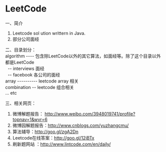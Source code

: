 LeetCode
==================
一、简介  
1. Leetcode sol ution writtern in Java.  
2. 部分公司面经

二、目录划分：  
algorithm ---- 包含除LeetCode以外的其它算法，如面经等。除了这个目录以外都是LeetCode  
&nbsp;&nbsp;-- interviews 面经  
&nbsp;&nbsp;-- facebook 各公司的面经  
array ---------- leetcode array 相关  
combination -- leetcode 组合相关   
... etc

三、相关网页：  
1. 微博解题报告： http://www.weibo.com/3948019741/profile?topnav=1&wvr=6  
2. 微博园解题报告：http://www.cnblogs.com/yuzhangcmu/  
3. 算法辅导：http://goo.gl/zgA2Dn
4. Leetcode在线答案：http://goo.gl/12jBTx
5. 刷新题网站 ：http://www.lintcode.com/en/daily/  
